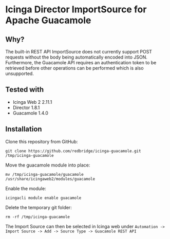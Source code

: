 # Icinga Director ImportSource for Apache Guacamole

## Why?

The built-in REST API ImportSource does not currently support POST requests without the body being automatically encoded into JSON. Furthermore, the Guacamole API requires an authentication token to be retrieved before other operations can be performed which is also unsupported.

## Tested with
- Icinga Web 2 2.11.1
- Director 1.8.1
- Guacamole 1.4.0

## Installation

Clone this repository from GitHub: 
```
git clone https://github.com/redbridge/icinga-guacamole.git /tmp/icinga-guacamole
```

Move the guacamole module into place:
```
mv /tmp/icinga-guacamole/guacamole /usr/share/icingaweb2/modules/guacamole
```

Enable the module:
```
icingacli module enable guacamole
```

Delete the temporary git folder:
```
rm -rf /tmp/icinga-guacamole
```

The Import Source can then be selected in Icinga web under `Automation -> Import Source -> Add -> Source Type -> Guacamole REST API`
